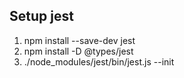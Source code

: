 ## Setup jest

1. npm install --save-dev jest
2. npm install -D @types/jest
3. ./node_modules/jest/bin/jest.js --init